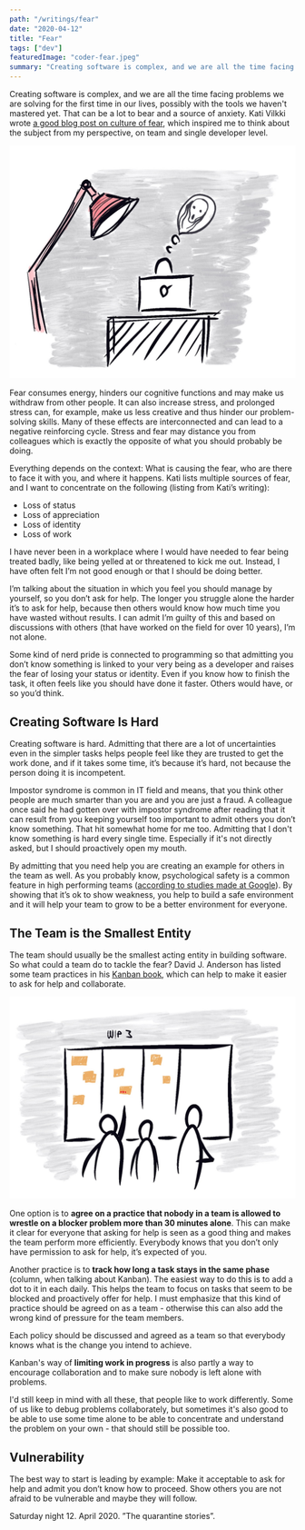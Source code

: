 ```yaml
---
path: "/writings/fear"
date: "2020-04-12"
title: "Fear"
tags: ["dev"]
featuredImage: "coder-fear.jpeg"
summary: "Creating software is complex, and we are all the time facing problems we are solving for the first time in our lives, possibly with the tools we haven't mastered yet. That can be a lot to bear and a source of anxiety. By being vulnerable and admitting you need help, you can start creating a safer environment."
---
```

Creating software is complex, and we are all the time facing problems we are solving for the first time in our lives, possibly with the tools we haven't mastered yet. That can be a lot to bear and a source of anxiety. Kati Vilkki wrote [a good blog post on culture of fear](https://www.reaktor.com/blog/facing-up-to-a-culture-of-fear/), which inspired me to think about the subject from my perspective, on team and single developer level.

![Being stuck alone brings stress and fear](coder-fear.jpeg "Being stuck alone brings stress and fear")

Fear consumes energy, hinders our cognitive functions and may make us withdraw from other people. It can also increase stress, and prolonged stress can, for example, make us less creative and thus hinder our problem-solving skills. Many of these effects are interconnected and can lead to a negative reinforcing cycle. Stress and fear may distance you from colleagues which is exactly the opposite of what you should probably be doing.

Everything depends on the context: What is causing the fear, who are there to face it with you, and where it happens. Kati lists multiple sources of fear, and I want to concentrate on the following (listing from Kati’s writing):

* Loss of status
* Loss of appreciation
* Loss of identity
* Loss of work

I have never been in a workplace where I would have needed to fear being treated badly, like being yelled at or threatened to kick me out. Instead, I have often felt I’m not good enough or that I should be doing better. 

I’m talking about the situation in which you feel you should manage by yourself, so you don’t ask for help. The longer you struggle alone the harder it’s to ask for help, because then others would know how much time you have wasted without results. I can admit I’m guilty of this and based on discussions with others (that have worked on the field for over 10 years), I’m not alone. 

Some kind of nerd pride is connected to programming so that admitting you don’t know something is linked to your very being as a developer and raises the fear of losing your status or identity. Even if you know how to finish the task, it often feels like you should have done it faster. Others would have, or so you’d think.

## Creating Software Is Hard

Creating software is hard. Admitting that there are a lot of uncertainties even in the simpler tasks helps people feel like they are trusted to get the work done, and if it takes some time, it’s because it’s hard, not because the person doing it is incompetent.

Impostor syndrome is common in IT field and means, that you think other people are much smarter than you are and you are just a fraud. A colleague once said he had gotten over with impostor syndrome after reading that it can result from you keeping yourself too important to admit others you don’t know something. That hit somewhat home for me too. Admitting that I don't know something is hard every single time. Especially if it's not directly asked, but I should proactively open my mouth.

By admitting that you need help you are creating an example for others in the team as well. As you probably know, psychological safety is a common feature in high performing teams ([according to studies made at Google](https://rework.withgoogle.com/blog/five-keys-to-a-successful-google-team/)). By showing that it’s ok to show weakness, you help to build a safe environment and it will help your team to grow to be a better environment for everyone.

## The Team is the Smallest Entity

The team should usually be the smallest acting entity in building software. So what could a team do to tackle the fear? David J. Anderson has listed some team practices in his [Kanban book](https://www.goodreads.com/book/show/8086552-kanban), which can help to make it easier to ask for help and collaborate. 

![Team working together](team-kanban-dots.jpeg "Team working together")

One option is to **agree on a practice that nobody in a team is allowed to wrestle on a blocker problem more than 30 minutes alone**. This can make it clear for everyone that asking for help is seen as a good thing and makes the team perform more efficiently. Everybody knows that you don’t only have permission to ask for help, it’s expected of you.

Another practice is to **track how long a task stays in the same phase** (column, when talking about Kanban). The easiest way to do this is to add a dot to it in each daily. This helps the team to focus on tasks that seem to be blocked and proactively offer for help. I must emphasize that this kind of practice should be agreed on as a team - otherwise this can also add the wrong kind of pressure for the team members. 

Each policy should be discussed and agreed as a team so that everybody knows what is the change you intend to achieve.

Kanban's way of **limiting work in progress** is also partly a way to encourage collaboration and to make sure nobody is left alone with problems.

I'd still keep in mind with all these, that people like to work differently. Some of us like to debug problems collaborately, but sometimes it's also good to be able to use some time alone to be able to concentrate and understand the problem on your own - that should still be possible too.

## Vulnerability

The best way to start is leading by example: Make it acceptable to ask for help and admit you don’t know how to proceed. Show others you are not afraid to be vulnerable and maybe they will follow.

Saturday night 12. April 2020. ”The quarantine stories”.